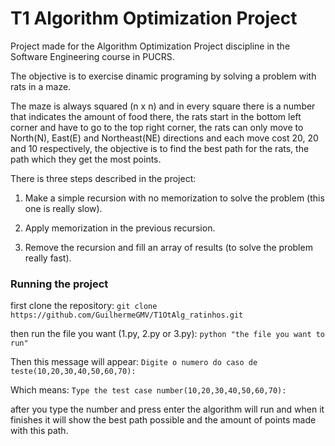 # T1 Algorithm Optimization Project

Project made for the Algorithm Optimization Project discipline in the Software Engineering course in PUCRS.

The objective is to exercise dinamic programing by solving a problem with rats in a maze.

The maze is always squared (n x n) and in every square there is a number that indicates the amount of food there,
the rats start in the bottom left corner and have to go to the top right corner, the rats can only move to 
North(N), East(E) and Northeast(NE)  directions and each move cost 20, 20 and 10 respectively,
the objective is to find the best path for the rats, the path which they get the most points.

There is three steps described in the project:

1. Make a simple recursion with no memorization to solve the problem (this one is really slow).

2. Apply memorization in the previous recursion.

3. Remove the recursion and fill an array of results (to solve the problem really fast).


### Running the project

first clone the repository:
`git clone https://github.com/GuilhermeGMV/T1OtAlg_ratinhos.git`

then run the file you want (1.py, 2.py or 3.py):
`python "the file you want to run"`

Then this message will appear: `Digite o numero do caso de teste(10,20,30,40,50,60,70):`

Which means: `Type the test case number(10,20,30,40,50,60,70):`

after you type the number and press enter the algorithm will run and when it finishes it will show
the best path possible and the amount of points made with this path.
